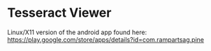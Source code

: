 # Tesseract Viewer

Linux/X11 version of the android app found here: https://play.google.com/store/apps/details?id=com.rampartsag.pine
 
